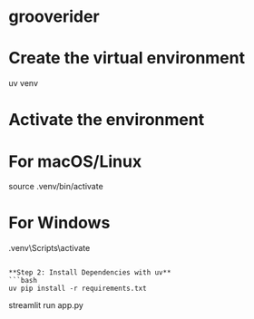 # grooverider

# Create the virtual environment
uv venv

# Activate the environment
# For macOS/Linux
source .venv/bin/activate
# For Windows
.venv\Scripts\activate
```

**Step 2: Install Dependencies with uv**
```bash
uv pip install -r requirements.txt
```
streamlit run app.py
